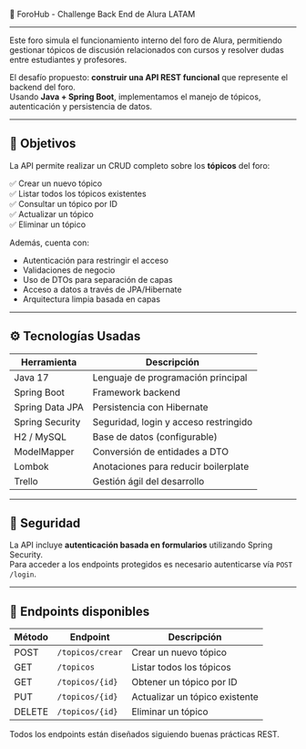 🧠 ForoHub - Challenge Back End de Alura LATAM

---

Este foro simula el funcionamiento interno del foro de Alura, permitiendo gestionar tópicos de discusión relacionados con cursos y resolver dudas entre estudiantes y profesores.

El desafío propuesto: **construir una API REST funcional** que represente el backend del foro.  
Usando **Java + Spring Boot**, implementamos el manejo de tópicos, autenticación y persistencia de datos.

---

## 🎯 Objetivos

La API permite realizar un CRUD completo sobre los **tópicos** del foro:

✅ Crear un nuevo tópico  
✅ Listar todos los tópicos existentes  
✅ Consultar un tópico por ID  
✅ Actualizar un tópico  
✅ Eliminar un tópico

Además, cuenta con:
- Autenticación para restringir el acceso
- Validaciones de negocio
- Uso de DTOs para separación de capas
- Acceso a datos a través de JPA/Hibernate
- Arquitectura limpia basada en capas

---

## ⚙️ Tecnologías Usadas

| Herramienta         | Descripción                             |
|---------------------|-----------------------------------------|
| Java 17             | Lenguaje de programación principal      |
| Spring Boot         | Framework backend                       |
| Spring Data JPA     | Persistencia con Hibernate              |
| Spring Security     | Seguridad, login y acceso restringido   |
| H2 / MySQL          | Base de datos (configurable)            |
| ModelMapper         | Conversión de entidades a DTO           |
| Lombok              | Anotaciones para reducir boilerplate    |
| Trello              | Gestión ágil del desarrollo             |

---

## 🔐 Seguridad

La API incluye **autenticación basada en formularios** utilizando Spring Security.  
Para acceder a los endpoints protegidos es necesario autenticarse vía `POST /login`.

---

## 🧪 Endpoints disponibles

| Método | Endpoint            | Descripción                     |
|--------|----------------------|---------------------------------|
| POST   | `/topicos/crear`     | Crear un nuevo tópico           |
| GET    | `/topicos`           | Listar todos los tópicos        |
| GET    | `/topicos/{id}`      | Obtener un tópico por ID        |
| PUT    | `/topicos/{id}`      | Actualizar un tópico existente  |
| DELETE | `/topicos/{id}`      | Eliminar un tópico              |

Todos los endpoints están diseñados siguiendo buenas prácticas REST.
